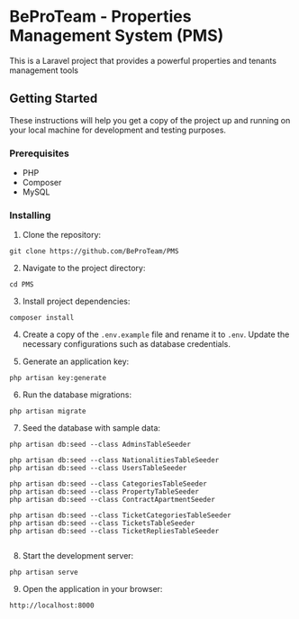 # BeProTeam - Properties Management System (PMS)

This is a Laravel project that provides a powerful properties and tenants management tools

## Getting Started

These instructions will help you get a copy of the project up and running on your local machine for development and testing purposes.

### Prerequisites

- PHP
- Composer
- MySQL

### Installing

1. Clone the repository:

```
git clone https://github.com/BeProTeam/PMS
```

2. Navigate to the project directory:

```
cd PMS
```

3. Install project dependencies:

```
composer install
```

4. Create a copy of the `.env.example` file and rename it to `.env`. Update the necessary configurations such as database credentials.

5. Generate an application key:

```
php artisan key:generate
```

6. Run the database migrations:

```
php artisan migrate
```

7. Seed the database with sample data:

```
php artisan db:seed --class AdminsTableSeeder

php artisan db:seed --class NationalitiesTableSeeder
php artisan db:seed --class UsersTableSeeder

php artisan db:seed --class CategoriesTableSeeder
php artisan db:seed --class PropertyTableSeeder
php artisan db:seed --class ContractApartmentSeeder

php artisan db:seed --class TicketCategoriesTableSeeder
php artisan db:seed --class TicketsTableSeeder
php artisan db:seed --class TicketRepliesTableSeeder


```

8. Start the development server:

```
php artisan serve
```

9. Open the application in your browser:

```
http://localhost:8000
```
